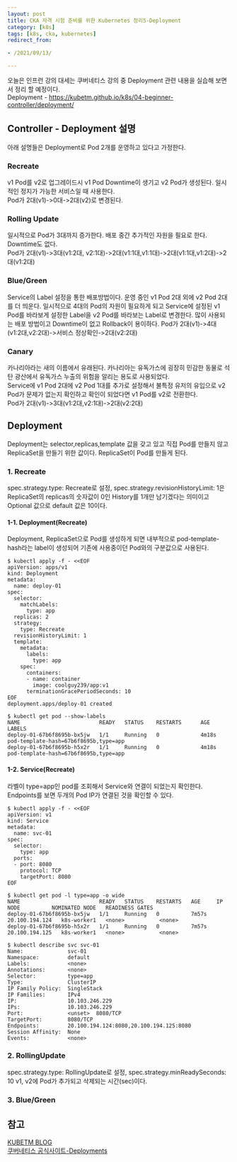 ```yaml
---
layout: post
title: CKA 자격 시험 준비를 위한 Kubernetes 정리5-Deployment  
category: [k8s]
tags: [k8s, cka, kubernetes]
redirect_from:

- /2021/09/13/

---
```


오늘은 인프런 강의 대세는 쿠버네티스 강의 중 Deployment 관련 내용을 실습해 보면서 정리 할 예정이다.  
Deployment - <https://kubetm.github.io/k8s/04-beginner-controller/deployment/>   
## Controller - Deployment 설명
아래 설명들은 Deployment로 Pod 2개를 운영하고 있다고 가정한다.  

### Recreate  
v1 Pod를 v2로 업그레이드시 v1 Pod Downtime이 생기고 v2 Pod가 생성된다. 일시적인 정지가 가능한 서비스일 때 사용한다.  
Pod가 2대(v1)->0대->2대(v2)로 변경된다.  

### Rolling Update    
일시적으로 Pod가 3대까지 증가한다. 배포 중간 추가적인 자원을 필요로 한다. Downtime도 없다.  
Pod가 2대(v1)->3대(v1:2대, v2:1대)->2대(v1:1대,v1:1대)->2대(v1:1대,v1:2대)->2대(v1:2대)

### Blue/Green  
Service의 Label 설정을 통한 배포방법이다. 운영 중인 v1 Pod 2대 외에 v2 Pod 2대를 더 띄운다. 일시적으로 4대의 Pod의 자원이 필요하게 되고 Service에 설정된 v1 Pod를 바라보게 설정한 Label을 v2 Pod를 바라보는 Label로 변경한다. 많이 사용되는 배포 방법이고 Downtime이 없고 Rollback이 용이하다.
Pod가 2대(v1)->4대(v1:2대,v2:2대)->서비스 정상확인->2대(v2:2대)  

### Canary  
카나리아라는 새의 이름에서 유래된다. 카나리아는 유독가스에 굉장히 민감한 동물로 석탄 광산에서 유독가스 누출의 위험을 알리는 용도로 사용되었다.  
Service에 v1 Pod 2대에 v2 Pod 1대를 추가로 설정해서 불특정 유저의 유입으로 v2 Pod가 문제가 없는지 확인하고 확인이 되었다면 v1 Pod를 v2로 전환한다.  
Pod가 2대(v1)->3대(v1:2대,v2:1대)->2대(v2:2대)

## Deployment  
Deployment는 selector,replicas,template 값을 갖고 있고 직접 Pod를 만들지 않고 ReplicaSet을 만들기 위한 값이다. ReplicaSet이 Pod를 만들게 된다.  
### 1. Recreate  
spec.strategy.type: Recreate로 설정, spec.strategy.revisionHistoryLimit: 1은 ReplicaSet의 replicas의 숫자값이 0인 History를 1개만 남기겠다는 의미이고 Optional 값으로 default 값은 10이다.

#### 1-1. Deployment(Recreate)  
Deployment, ReplicaSet으로 Pod를 생성하게 되면 내부적으로 pod-template-hash라는 label이 생성되어 기존에 사용중이던 Pod와의 구분값으로 사용된다.  
```shell
$ kubectl apply -f - <<EOF
apiVersion: apps/v1
kind: Deployment
metadata:
  name: deploy-01
spec:
  selector:
    matchLabels:
      type: app
  replicas: 2
  strategy:
    type: Recreate
  revisionHistoryLimit: 1
  template:
    metadata:
      labels:
        type: app
    spec:
      containers:
      - name: container
        image: coolguy239/app:v1
      terminationGracePeriodSeconds: 10
EOF
deployment.apps/deploy-01 created

$ kubectl get pod --show-labels
NAME                         READY   STATUS    RESTARTS      AGE     LABELS
deploy-01-67b6f8695b-bx5jw   1/1     Running   0             4m18s   pod-template-hash=67b6f8695b,type=app
deploy-01-67b6f8695b-h5x2r   1/1     Running   0             4m18s   pod-template-hash=67b6f8695b,type=app
```  

#### 1-2. Service(Recreate)  
라벨이 type=app인 pod를 조회해서 Service와 연결이 되었는지 확인한다. Endpoints를 보면 두개의 Pod IP가 연결된 것을 확인할 수 있다.  
```shell
$ kubectl apply -f - <<EOF
apiVersion: v1
kind: Service
metadata:
  name: svc-01
spec:
  selector:
    type: app
  ports:
  - port: 8080
    protocol: TCP
    targetPort: 8080
EOF

$ kubectl get pod -l type=app -o wide
NAME                         READY   STATUS    RESTARTS   AGE     IP               NODE          NOMINATED NODE   READINESS GATES
deploy-01-67b6f8695b-bx5jw   1/1     Running   0          7m57s   20.100.194.124   k8s-worker1   <none>           <none>
deploy-01-67b6f8695b-h5x2r   1/1     Running   0          7m57s   20.100.194.125   k8s-worker1   <none>           <none>

$ kubectl describe svc svc-01
Name:              svc-01
Namespace:         default
Labels:            <none>
Annotations:       <none>
Selector:          type=app
Type:              ClusterIP
IP Family Policy:  SingleStack
IP Families:       IPv4
IP:                10.103.246.229
IPs:               10.103.246.229
Port:              <unset>  8080/TCP
TargetPort:        8080/TCP
Endpoints:         20.100.194.124:8080,20.100.194.125:8080
Session Affinity:  None
Events:            <none>
```  



### 2. RollingUpdate  
spec.strategy.type: RollingUpdate로 설정, spec.strategy.minReadySeconds: 10 v1, v2에 Pod가 추가되고 삭제되는 시간(sec)이다.  
### 3. Blue/Green  

## 참고  
[KUBETM BLOG](https://kubetm.github.io/k8s/04-beginner-controller/deployment/)     
[쿠버네티스 공식사이트-Deployments](https://kubernetes.io/docs/concepts/workloads/controllers/deployment/)  
